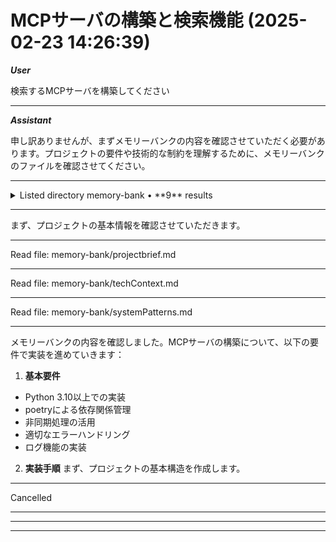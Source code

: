 <!-- Generated by SpecStory -->

# MCPサーバの構築と検索機能 (2025-02-23 14:26:39)

_**User**_

検索するMCPサーバを構築してください

---

_**Assistant**_

申し訳ありませんが、まずメモリーバンクの内容を確認させていただく必要があります。プロジェクトの要件や技術的な制約を理解するために、メモリーバンクのファイルを確認させてください。

---

<details>
            <summary>Listed directory memory-bank • **9** results</summary>
        
| Name |
|-------|
| 📄 `rules.md` |
| 📄 `progress.md` |
| 📄 `activeContext.md` |
| 📄 `techContext.md` |
| 📄 `projectbrief.md` |
| 📄 `systemPatterns.md` |
| 📄 `productContext.md` |
| 📄 `projectbrief.md.template` |
| 📄 `.gitkeep` |

</details>

---



まず、プロジェクトの基本情報を確認させていただきます。

---

Read file: memory-bank/projectbrief.md

---

Read file: memory-bank/techContext.md

---

Read file: memory-bank/systemPatterns.md

---



メモリーバンクの内容を確認しました。MCPサーバの構築について、以下の要件で実装を進めていきます：

1. **基本要件**
- Python 3.10以上での実装
- poetryによる依存関係管理
- 非同期処理の活用
- 適切なエラーハンドリング
- ログ機能の実装

2. **実装手順**
まず、プロジェクトの基本構造を作成します。

---

Cancelled

---



---



---

